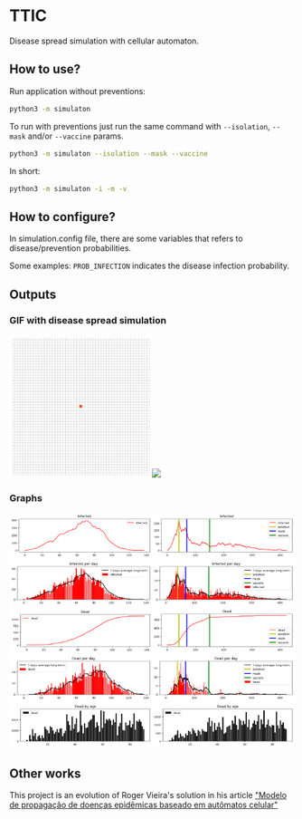 # TTIC
Disease spread simulation with cellular automaton.

## How to use?
Run application without preventions:
```sh
python3 -m simulaton
```

To run with preventions just run the same command with `--isolation`, `--mask` and/or `--vaccine` params.
```sh
python3 -m simulaton --isolation --mask --vaccine
```

In short:
```sh
python3 -m simulaton -i -m -v
```


## How to configure?
In simulation.config file, there are some variables that refers to disease/prevention probabilities.

Some examples: `PROB_INFECTION` indicates the disease infection probability.

## Outputs
### GIF with disease spread simulation
<p float="left">
  <img src="./documentations/simulation/wp/movie.gif" width="50%"/><img src="./documentations/simulation/ap/movie.gif" width="50%"/>
</p>

### Graphs
<p float="left">
  <img src="./documentations/simulation/wp/infected.png" width="50%"/><img src="./documentations/simulation/ap/infected.png" width="50%"/>
  <img src="./documentations/simulation/wp/infected_per_day.png" width="50%"/><img src="./documentations/simulation/ap/infected_per_day.png" width="50%"/>
  <img src="./documentations/simulation/wp/dead.png" width="50%"/><img src="./documentations/simulation/ap/dead.png" width="50%"/>
  <img src="./documentations/simulation/wp/dead_per_day.png" width="50%"/><img src="./documentations/simulation/ap/dead_per_day.png" width="50%"/>
  <img src="./documentations/simulation/ap/dead_by_age.png" width="50%"/><img src="./documentations/simulation/wp/dead_by_age.png" width="50%"/>
</p>

## Other works
This project is an evolution of Roger Vieira's solution in his article ["Modelo de propagação de doenças epidêmicas baseado em autômatos celular"](http://repositorio.unesc.net/handle/1/8862)
